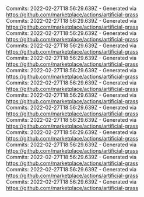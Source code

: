 Commits: 2022-02-27T18:56:29.639Z - Generated via https://github.com/marketplace/actions/artificial-grass
<br>
Commits: 2022-02-27T18:56:29.639Z - Generated via https://github.com/marketplace/actions/artificial-grass
<br>
Commits: 2022-02-27T18:56:29.639Z - Generated via https://github.com/marketplace/actions/artificial-grass
<br>
Commits: 2022-02-27T18:56:29.639Z - Generated via https://github.com/marketplace/actions/artificial-grass
<br>
Commits: 2022-02-27T18:56:29.639Z - Generated via https://github.com/marketplace/actions/artificial-grass
<br>
Commits: 2022-02-27T18:56:29.639Z - Generated via https://github.com/marketplace/actions/artificial-grass
<br>
Commits: 2022-02-27T18:56:29.639Z - Generated via https://github.com/marketplace/actions/artificial-grass
<br>
Commits: 2022-02-27T18:56:29.639Z - Generated via https://github.com/marketplace/actions/artificial-grass
<br>
Commits: 2022-02-27T18:56:29.639Z - Generated via https://github.com/marketplace/actions/artificial-grass
<br>
Commits: 2022-02-27T18:56:29.639Z - Generated via https://github.com/marketplace/actions/artificial-grass
<br>
Commits: 2022-02-27T18:56:29.639Z - Generated via https://github.com/marketplace/actions/artificial-grass
<br>
Commits: 2022-02-27T18:56:29.639Z - Generated via https://github.com/marketplace/actions/artificial-grass
<br>
Commits: 2022-02-27T18:56:29.639Z - Generated via https://github.com/marketplace/actions/artificial-grass
<br>
Commits: 2022-02-27T18:56:29.639Z - Generated via https://github.com/marketplace/actions/artificial-grass
<br>
Commits: 2022-02-27T18:56:29.639Z - Generated via https://github.com/marketplace/actions/artificial-grass
<br>
